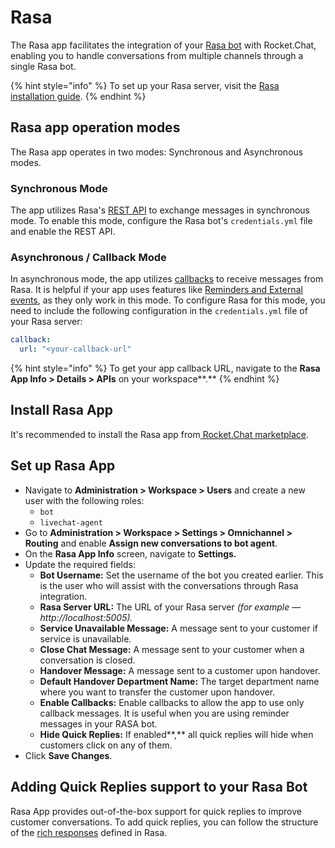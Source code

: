# Rasa

The Rasa app facilitates the integration of your [Rasa bot](https://rasa.com/) with Rocket.Chat, enabling you to handle conversations from multiple channels through a single Rasa bot.&#x20;

{% hint style="info" %}
To set up your Rasa server, visit the [Rasa installation guide](https://rasa.com/docs/rasa/).
{% endhint %}

## Rasa app operation modes

The Rasa app operates in two modes: Synchronous and Asynchronous modes.

### Synchronous Mode

The app utilizes Rasa's [REST API](https://rasa.com/docs/rasa/user-guide/connectors/your-own-website/#restinput) to exchange messages in synchronous mode. To enable this mode, configure the Rasa bot's `credentials.yml` file and enable the REST API.

### Asynchronous / Callback Mode

In asynchronous mode, the app utilizes [callbacks](https://rasa.com/docs/rasa/connectors/your-own-website/#callbackinput) to receive messages from Rasa. It is helpful if your app uses features like [Reminders and External events](https://rasa.com/docs/rasa/reaching-out-to-user/#reminders-and-external-events), as they only work in this mode. To configure Rasa for this mode, you need to include the following configuration in the `credentials.yml` file of your Rasa server:

```yaml
callback:
  url: "<your-callback-url"
```

{% hint style="info" %}
To get your app callback URL, navigate to the **Rasa App Info > Details > APIs** on your workspace**.**
{% endhint %}

## Install Rasa App

It's recommended to install the Rasa app from[ Rocket.Chat marketplace](https://docs.rocket.chat/extend-rocket.chat-capabilities/rocket.chat-marketplace/rocket.chat-public-apps-guides/omnichannel-apps/rasa-app#install-rasa-app).

## Set up Rasa App

* Navigate to **Administration > Workspace > Users** and create a new user with the following roles:&#x20;
  * `bot`
  * `livechat-agent`
* Go to **Administration > Workspace > Settings > Omnichannel > Routing** and enable **Assign new conversations to bot agent**.
* On the **Rasa App Info** screen, navigate to **Settings.**
* Update the required fields:
  * **Bot Username:** Set the username of the bot you created earlier. This is the user who will assist with the conversations through Rasa integration.
  * **Rasa Server URL:** The URL of your Rasa server _(for example — http://localhost:5005)._
  * **Service Unavailable Message:** A message sent to your customer if service is unavailable.
  * **Close Chat Message:** A message sent to your customer when a conversation is closed.
  * **Handover Message:** A message sent to a customer upon handover.
  * **Default Handover Department Name:** The target department name where you want to transfer the customer upon handover.&#x20;
  * **Enable Callbacks:** Enable callbacks to allow the app to use only callback messages. It is useful when you are using reminder messages in your RASA bot.
  * **Hide Quick Replies:** If enabled**,** all quick replies will hide when customers click on any of them.
* Click **Save Changes**.

## Adding Quick Replies support to your Rasa Bot

Rasa App provides out-of-the-box support for quick replies to improve customer conversations. To add quick replies, you can follow the structure of the [rich responses](https://rasa.com/docs/rasa/responses/#rich-responses) defined in Rasa.
